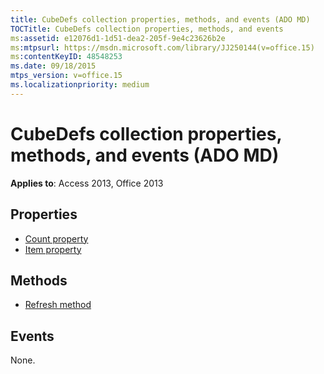 ```yaml
---
title: CubeDefs collection properties, methods, and events (ADO MD)
TOCTitle: CubeDefs collection properties, methods, and events
ms:assetid: e12076d1-1d51-dea2-205f-9e4c23626b2e
ms:mtpsurl: https://msdn.microsoft.com/library/JJ250144(v=office.15)
ms:contentKeyID: 48548253
ms.date: 09/18/2015
mtps_version: v=office.15
ms.localizationpriority: medium
---
```


# CubeDefs collection properties, methods, and events (ADO MD)

**Applies to**: Access 2013, Office 2013

## Properties

- [Count property](count-property-ado.md)
- [Item property](item-property-ado.md)

## Methods

- [Refresh method](refresh-method-ado.md)

## Events

None.

